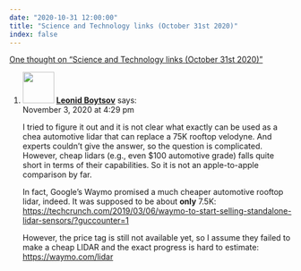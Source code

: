 ```yaml
---
date: "2020-10-31 12:00:00"
title: "Science and Technology links (October 31st 2020)"
index: false
---
```


[One thought on &ldquo;Science and Technology links (October 31st 2020)&rdquo;](/lemire/blog/2020/10-31-science-and-technology-links-october-31st-2020)

<ol class="comment-list">
<li id="comment-557026" class="comment even thread-even depth-1">
<div class="comment-author vcard">
<img alt src="https://secure.gravatar.com/avatar/cdbd04afdb5401d1cbbd390416f3c1e3?s=56&#038;d=mm&#038;r=g" srcset="https://secure.gravatar.com/avatar/cdbd04afdb5401d1cbbd390416f3c1e3?s=112&#038;d=mm&#038;r=g 2x" class="avatar avatar-56 photo" height="56" width="56" decoding="async" /> <b class="fn"><a href="https://twitter.com/srchvrs" class="url" rel="ugc external nofollow">Leonid Boytsov</a></b> <span class="says">says:</span> </div>
<div class="comment-metadata"><time datetime="2020-11-03T16:29:38+00:00">November 3, 2020 at 4:29 pm</time></a> </div>
<div class="comment-content">
<p>I tried to figure it out and it is not clear what exactly can be used as a chea automotive lidar that can replace a 75K rooftop velodyne. And experts couldn&rsquo;t give the answer, so the question is complicated. However, cheap lidars (e.g., even $100 automotive grade) falls quite short in terms of their capabilities. So it is not an apple-to-apple comparison by far.</p>
<p>In fact, Google&rsquo;s Waymo promised a much cheaper automotive rooftop lidar, indeed. It was supposed to be about <strong>only</strong> 7.5K: <a href="https://techcrunch.com/2019/03/06/waymo-to-start-selling-standalone-lidar-sensors/?guccounter=1" rel="nofollow ugc">https://techcrunch.com/2019/03/06/waymo-to-start-selling-standalone-lidar-sensors/?guccounter=1</a></p>
<p>However, the price tag is still not available yet, so I assume they failed to make a cheap LIDAR and the exact progress is hard to estimate: <a href="https://waymo.com/lidar" rel="nofollow ugc">https://waymo.com/lidar</a></p>
</div>
</li>
</ol>
